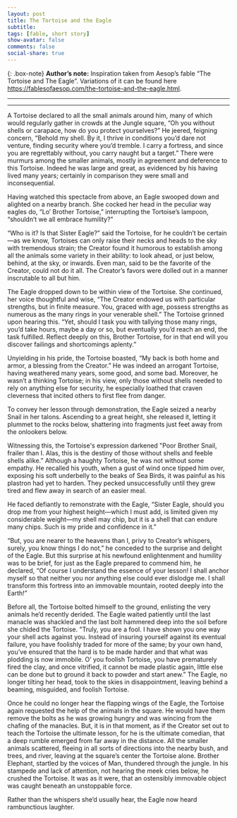 ```yaml
---
layout: post
title: The Tortoise and the Eagle
subtitle: 
tags: [fable, short story]
show-avatar: false
comments: false
social-share: true
---
```


{: .box-note}
**Author’s note:** Inspiration taken from Aesop’s fable “The Tortoise and The Eagle”. Variations of it can be found here https://fablesofaesop.com/the-tortoise-and-the-eagle.html.

---
---

A Tortoise declared to all the small animals around him, many of which would regularly gather in crowds at the Jungle square, “Oh you without shells or carapace, how do you protect yourselves?” He jeered, feigning concern, “Behold my shell. By it, I thrive in conditions you’d dare not venture, finding security where you’d tremble. I carry a fortress, and since you are regrettably without, you carry naught but a target.” There were murmurs among the smaller animals, mostly in agreement and deference to this Tortoise. Indeed he was large and great, as evidenced by his having lived many years; certainly in comparison they were small and inconsequential.

Having watched this spectacle from above, an Eagle swooped down and alighted on a nearby branch. She cocked her head in the peculiar way eagles do, “Lo’ Brother Tortoise,” interrupting the Tortoise’s lampoon, “shouldn’t we all embrace humility?”

“Who is it? Is that Sister Eagle?” said the Tortoise, for he couldn’t be certain—as we know, Tortoises can only raise their necks and heads to the sky with tremendous strain; the Creator found it humorous to establish among all the animals some variety in their ability: to look ahead, or just below, behind, at the sky, or inwards. Even man, said to be the favorite of the Creator, could not do it all. The Creator’s favors were dolled out in a manner inscrutable to all but him.

The Eagle dropped down to be within view of the Tortoise. She continued, her voice thoughtful and wise, “The Creator endowed us with particular strengths, but in finite measure. You, graced with age, possess strengths as numerous as the many rings in your venerable shell.” The Tortoise grinned upon hearing this. “Yet, should I task you with tallying those many rings, you’d take hours, maybe a day or so, but eventually you’d reach an end, the task fulfilled. Reflect deeply on this, Brother Tortoise, for in that end will you discover failings and shortcomings aplenty.” 

Unyielding in his pride, the Tortoise boasted, “My back is both home and armor, a blessing from the Creator.” He was indeed an arrogant Tortoise, having weathered many years, some good, and some bad. Moreover, he wasn’t a thinking Tortoise; in his view, only those without shells needed to rely on anything else for security, he especially loathed that craven cleverness that incited others to first flee from danger.

To convey her lesson through demonstration, the Eagle seized a nearby Snail in her talons. Ascending to a great height, she released it, letting it plummet to the rocks below, shattering into fragments just feet away from the onlookers below.

Witnessing this, the Tortoise's expression darkened "Poor Brother Snail, frailer than I. Alas, this is the destiny of those without shells and feeble shells alike.” Although a haughty Tortoise, he was not without some empathy. He recalled his youth, when a gust of wind once tipped him over, exposing his soft underbelly to the beaks of Sea Birds, it was painful as his plastron had yet to harden. They pecked unsuccessfully until they grew tired and flew away in search of an easier meal.

He faced defiantly to remonstrate with the Eagle, “Sister Eagle, should you drop me from your highest height—which I must add, is limited given my considerable weight—my shell may chip, but it is a shell that can endure many chips. Such is my pride and confidence in it.”

“But, you are nearer to the heavens than I, privy to Creator’s whispers, surely, you know things I do not,” he conceded to the surprise and delight of the Eagle. But this surprise at his newfound enlightenment and humility was to be brief, for just as the Eagle prepared to commend him, he declared, “Of course I understand the essence of your lesson! I shall anchor myself so that neither you nor anything else could ever dislodge me. I shall transform this fortress into an immovable mountain, rooted deeply into the Earth!”

Before all, the Tortoise bolted himself to the ground, enlisting the very animals he’d recently derided. The Eagle waited patiently until the last manacle was shackled and the last bolt hammered deep into the soil before she chided the Tortoise. "Truly, you are a fool. I have shown you one way your shell acts against you. Instead of insuring yourself against its eventual failure, you have foolishly traded for more of the same; by your own hand, you’ve ensured that the hard is to be made harder and that what was plodding is now immobile. O’ you foolish Tortoise, you have prematurely fired the clay, and once vitrified, it cannot be made plastic again, little else can be done but to ground it back to powder and start anew.” The Eagle, no longer tilting her head, took to the skies in disappointment, leaving behind a beaming, misguided, and foolish Tortoise.

Once he could no longer hear the flapping wings of the Eagle, the Tortoise again requested the help of the animals in the square. He would have them remove the  bolts as he was growing hungry and was wincing from the chafing of the manacles. But, it is in that moment, as if the Creator set out to teach the Tortoise the ultimate lesson, for he is the ultimate comedian, that a deep rumble emerged from far away in the distance. All the smaller animals scattered, fleeing in all sorts of directions into the nearby bush, and trees, and river, leaving at the square’s center the Tortoise alone. Brother Elephant, startled by the voices of Man, thundered through the jungle. In his stampede and lack of attention, not hearing the meek cries below, he crushed the Tortoise. It was as it were, that an ostensibly immovable object was caught beneath an unstoppable force.

Rather than the whispers she’d usually hear, the Eagle now heard rambunctious laughter.
 
